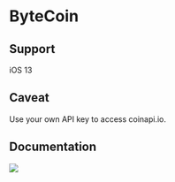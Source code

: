 # ByteCoin

## Support

iOS 13

## Caveat

Use your own API key to access coinapi.io.

## Documentation

<img src="https://github.com/rbennum/ByteCoin/blob/main/_documentation/ByteCoin.gif">
